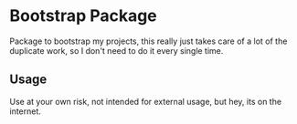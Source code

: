 # Bootstrap Package

Package to bootstrap my projects, this really just takes care of a lot of the duplicate work, so I don't need to do it every single time.

## Usage

Use at your own risk, not intended for external usage, but hey, its on the internet.